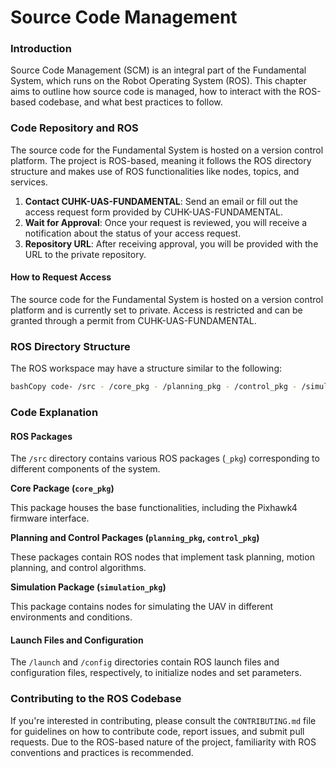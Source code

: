 # Source Code Management

### Introduction

Source Code Management (SCM) is an integral part of the Fundamental System, which runs on the Robot Operating System (ROS). This chapter aims to outline how source code is managed, how to interact with the ROS-based codebase, and what best practices to follow.

### Code Repository and ROS

The source code for the Fundamental System is hosted on a version control platform. The project is ROS-based, meaning it follows the ROS directory structure and makes use of ROS functionalities like nodes, topics, and services.

1. **Contact CUHK-UAS-FUNDAMENTAL**: Send an email or fill out the access request form provided by CUHK-UAS-FUNDAMENTAL.
2. **Wait for Approval**: Once your request is reviewed, you will receive a notification about the status of your access request.
3. **Repository URL**: After receiving approval, you will be provided with the URL to the private repository.

#### How to Request Access

The source code for the Fundamental System is hosted on a version control platform and is currently set to private. Access is restricted and can be granted through a permit from CUHK-UAS-FUNDAMENTAL.

### ROS Directory Structure

The ROS workspace may have a structure similar to the following:

```bash
bashCopy code- /src - /core_pkg - /planning_pkg - /control_pkg - /simulation_pkg - /launch - /config - CMakeLists.txt - package.xml
```

### Code Explanation

#### ROS Packages

The `/src` directory contains various ROS packages (`_pkg`) corresponding to different components of the system.

**Core Package (`core_pkg`)**

This package houses the base functionalities, including the Pixhawk4 firmware interface.

**Planning and Control Packages (`planning_pkg`, `control_pkg`)**

These packages contain ROS nodes that implement task planning, motion planning, and control algorithms.

**Simulation Package (`simulation_pkg`)**

This package contains nodes for simulating the UAV in different environments and conditions.

#### Launch Files and Configuration

The `/launch` and `/config` directories contain ROS launch files and configuration files, respectively, to initialize nodes and set parameters.

### Contributing to the ROS Codebase

If you're interested in contributing, please consult the `CONTRIBUTING.md` file for guidelines on how to contribute code, report issues, and submit pull requests. Due to the ROS-based nature of the project, familiarity with ROS conventions and practices is recommended.

